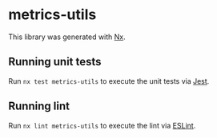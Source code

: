 # metrics-utils

This library was generated with [Nx](https://nx.dev).

## Running unit tests

Run `nx test metrics-utils` to execute the unit tests via [Jest](https://jestjs.io).

## Running lint

Run `nx lint metrics-utils` to execute the lint via [ESLint](https://eslint.org/).
